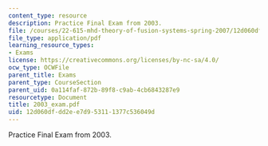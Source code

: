```yaml
---
content_type: resource
description: Practice Final Exam from 2003.
file: /courses/22-615-mhd-theory-of-fusion-systems-spring-2007/12d060dfdd2ee7d953111377c536049d_2003_exam.pdf
file_type: application/pdf
learning_resource_types:
- Exams
license: https://creativecommons.org/licenses/by-nc-sa/4.0/
ocw_type: OCWFile
parent_title: Exams
parent_type: CourseSection
parent_uid: 0a114faf-872b-89f8-c9ab-4cb6843287e9
resourcetype: Document
title: 2003_exam.pdf
uid: 12d060df-dd2e-e7d9-5311-1377c536049d
---
```

Practice Final Exam from 2003.
